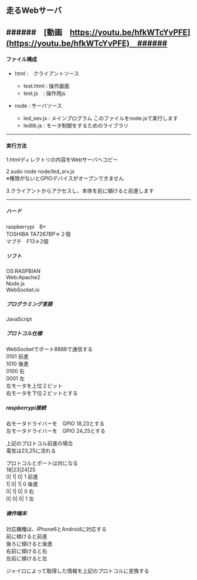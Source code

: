 ## 走るWebサーバ ##
######　[動画　https://youtu.be/hfkWTcYvPFE](https://youtu.be/hfkWTcYvPFE)　######
---
#### ファイル構成 ####
* html :　クライアントソース  
  * test.html  : 操作画面  
  * test.js　: 操作用js   


* node : サーバソース   
  * led_sev.js : メインプログラム このファイルをnode.jsで実行します 
  * ledlib.js  : モータ制御をするためのライブラリ 

---
#### 実行方法 ####
1.htmlディレクトリの内容をWebサーバへコピー  

2.sudo node node/led_srv.js  
  ※権限がないとGPIOデバイスがオープンできません  

3.クライアントからアクセスし、本体を前に傾けると前進します

---
  
##### ハード #####

raspberrypi　B+  
TOSHIBA TA7267BP＊２個  
マブチ　F13＊2個  

##### ソフト #####

OS:RASPBIAN  
Web:Apache2  
Node.js  
WebSocket.io  

##### プログラミング言語 #####

JavaScript  

##### プロトコル仕様 #####
WebSocketでポート8888で通信する  
0101 前進  
1010 後進  
0100 右  
0001 左  
左モータを上位２ビット  
右モータを下位２ビットとする  

##### raspberrypi接続 #####
右モータドライバーを　GPIO 18,23とする  
左モータドライバーを　GPIO 24,25とする  

上記のプロトコル前進の場合  
電気は23,25に流れる  

プロトコルとポートは対になる  
18|23|24|25  
0| 1| 0| 1 前進  
1| 0| 1| 0 後進  
0| 1| 0| 0 右  
0| 0| 0| 1 左  

##### 操作端末 #####

対応機種は、iPhone6とAndroidに対応する  
前に傾けると前進  
後ろに傾けると後進  
右前に傾けると右  
左前に傾けると左  

ジャイロによって取得した情報を上記のプロトコルに変換する
